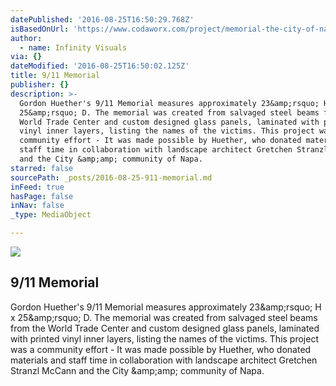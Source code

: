 ```yaml
---
datePublished: '2016-08-25T16:50:29.768Z'
isBasedOnUrl: 'https://www.codaworx.com/project/memorial-the-city-of-napa'
author:
  - name: Infinity Visuals
via: {}
dateModified: '2016-08-25T16:50:02.125Z'
title: 9/11 Memorial
publisher: {}
description: >-
  Gordon Huether's 9/11 Memorial measures approximately 23&amp;rsquo; H x
  25&amp;rsquo; D. The memorial was created from salvaged steel beams from the
  World Trade Center and custom designed glass panels, laminated with printed
  vinyl inner layers, listing the names of the victims. This project was a
  community effort - It was made possible by Huether, who donated materials and
  staff time in collaboration with landscape architect Gretchen Stranzl McCann
  and the City &amp;amp; community of Napa.
starred: false
sourcePath: _posts/2016-08-25-911-memorial.md
inFeed: true
hasPage: false
inNav: false
_type: MediaObject

---
```

<article style=""><img src="https://imgflo.herokuapp.com/graph/vahj1ThiexotieMo/f31d96761e71112d54f5dc2b5158285c/noop.jpg?input=https%3A%2F%2Fres.cloudinary.com%2Fcodaworx%2Fimage%2Fupload%2Fproject%2F911-sculpture-tl035.jpg" /><h1>9/11 Memorial</h1><p>Gordon Huether's 9/11 Memorial measures approximately 23&amp;amp;rsquo; H x 25&amp;amp;rsquo; D. The memorial was created from salvaged steel beams from the World Trade Center and custom designed glass panels, laminated with printed vinyl inner layers, listing the names of the victims. This project was a community effort - It was made possible by Huether, who donated materials and staff time in collaboration with landscape architect Gretchen Stranzl McCann and the City &amp;amp;amp; community of Napa.</p></article>